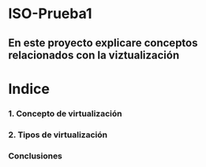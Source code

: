 # ISO-Prueba1
## En este proyecto explicare conceptos relacionados con la viztualización 

# Indice

### 1. Concepto de virtualización
### 2. Tipos de virtualización
### Conclusiones
